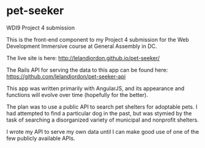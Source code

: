 # pet-seeker
WDI9 Project 4 submission

This is the front-end component to my Project 4 submission for the Web Development Immersive course at General Assembly in DC.

The live site is here:
http://lelandjordon.github.io/pet-seeker/

The Rails API for serving the data to this app can be found here:
https://github.com/lelandjordon/pet-seeker-api

This app was written primarily with AngularJS, and its appearance and functions will evolve over time (hopefully for the better).

The plan was to use a public API to search pet shelters for adoptable pets.  I had
attempted to find a particular dog in the past, but was stymied by the task of
searching a disorganized variety of municipal and nonprofit shelters.

I wrote my API to serve my own data until I can make good use of one of the few
publicly available APIs.
